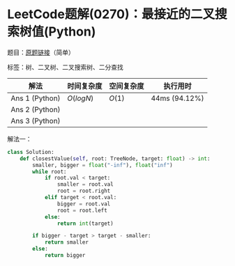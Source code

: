 # LeetCode题解(0270)：最接近的二叉搜索树值(Python)

题目：[原题链接](https://leetcode-cn.com/problems/closest-binary-search-tree-value/)（简单）

标签：树、二叉树、二叉搜索树、二分查找

| 解法           | 时间复杂度 | 空间复杂度 | 执行用时      |
| -------------- | ---------- | ---------- | ------------- |
| Ans 1 (Python) | $O(logN)$  | $O(1)$     | 44ms (94.12%) |
| Ans 2 (Python) |            |            |               |
| Ans 3 (Python) |            |            |               |

解法一：

```python
class Solution:
    def closestValue(self, root: TreeNode, target: float) -> int:
        smaller, bigger = float("-inf"), float("inf")
        while root:
            if root.val < target:
                smaller = root.val
                root = root.right
            elif target < root.val:
                bigger = root.val
                root = root.left
            else:
                return int(target)

        if bigger - target > target - smaller:
            return smaller
        else:
            return bigger
```


